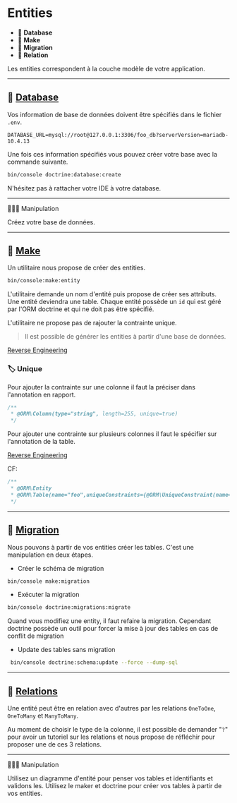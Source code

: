 # Entities

*  🔖 **Database**
*  🔖 **Make**
*  🔖 **Migration**
*  🔖 **Relation**

Les entities correspondent à la couche modèle de votre application.

___

## 📑 [Database](https://symfony.com/doc/current/doctrine.html#configuring-the-database)

Vos information de base de données doivent être spécifiés dans le fichier `.env`.

```env
DATABASE_URL=mysql://root@127.0.0.1:3306/foo_db?serverVersion=mariadb-10.4.13
```

Une fois ces information spécifiés vous pouvez créer votre base avec la commande suivante.

```bash
bin/console doctrine:database:create
```

N'hésitez pas à rattacher votre IDE à votre database.

___

👨🏻‍💻 Manipulation

Créez votre base de données.

___

## 📑 [Make](https://symfony.com/doc/current/doctrine.html#creating-an-entity-class)

Un utilitaire nous propose de créer des entities.

```bash
bin/console:make:entity
```

L'utilitaire demande un nom d'entité puis propose de créer ses attributs. Une entité deviendra une table. Chaque entité possède un `id` qui est géré par l'ORM doctrine et qui ne doit pas être spécifié.

L'utilitaire ne propose pas de rajouter la contrainte unique.

> Il est possible de générer les entities à partir d'une base de données.

[Reverse Engineering](https://symfony.com/doc/current/doctrine/reverse_engineering.html)


### 🏷️ **Unique**

Pour ajouter la contrainte sur une colonne il faut la préciser dans l'annotation en rapport.

```php
/**
 * @ORM\Column(type="string", length=255, unique=true)
 */
```

Pour ajouter une contrainte sur plusieurs colonnes il faut le spécifier sur l'annotation de la table.

[Reverse Engineering](https://symfony.com/doc/current/doctrine/reverse_engineering.html)

CF: 

```php
/**
 * @ORM\Entity
 * @ORM\Table(name="foo",uniqueConstraints={@ORM\UniqueConstraint(name="name_email_u", columns={"name", "email"})})
 */
```

___

## 📑 [Migration](https://symfony.com/doc/current/doctrine.html#migrations-creating-the-database-tables-schema)

Nous pouvons à partir de vos entities créer les tables. C'est une manipulation en deux étapes.

* Créer le schéma de migration

```bash
bin/console make:migration
```

* Exécuter la migration

```bash
bin/console doctrine:migrations:migrate
```

Quand vous modifiez une entity, il faut refaire la migration. Cependant doctrine possède un outil pour forcer la mise à jour des tables en cas de conflit de migration

* Update des tables sans migration

```bash
 bin/console doctrine:schema:update --force --dump-sql
```

___

## 📑 [Relations](https://symfony.com/doc/current/doctrine/associations.html)

Une entité peut être en relation avec d'autres par les relations `OneToOne`, `OneToMany` et `ManyToMany`.

Au moment de choisir le type de la colonne, il est possible de demander "`?`" pour avoir un tutoriel sur les relations et nous propose de réfléchir pour proposer une de ces 3 relations.

___

👨🏻‍💻 Manipulation

Utilisez un diagramme d'entité pour penser vos tables et identifiants et validons les.
Utilisez le maker et doctrine pour créer vos tables à partir de vos entities.
